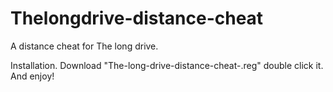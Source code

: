 # Thelongdrive-distance-cheat
A distance cheat for The long drive.

Installation.
Download "The-long-drive-distance-cheat-.reg" double click it. And enjoy!
